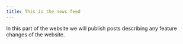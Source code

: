 ```yaml
---
title: This is the news feed
---
```


In this part of the website we will publish posts describing any feature changes
of the website.
